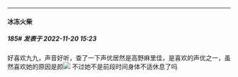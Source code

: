 

*****

####  冰冻火柴  
##### 185#       发表于 2022-11-20 15:23

好喜欢九九，声音好听，查了一下声优居然是高野麻里佳，是喜欢的声优之一，虽然喜欢她的原因是颜<img src="https://static.saraba1st.com/image/smiley/face2017/068.png" referrerpolicy="no-referrer">
不过她不是前段时间身体不适休息了吗

